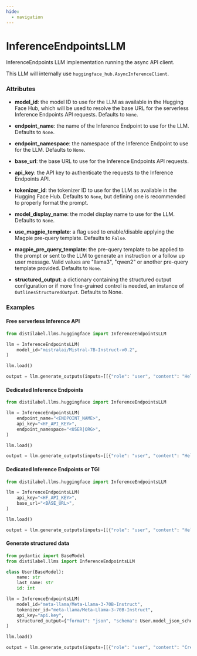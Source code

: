 ```yaml
---
hide:
  - navigation
---
```

# InferenceEndpointsLLM


InferenceEndpoints LLM implementation running the async API client.



This LLM will internally use `huggingface_hub.AsyncInferenceClient`.





### Attributes

- **model_id**: the model ID to use for the LLM as available in the Hugging Face Hub, which  will be used to resolve the base URL for the serverless Inference Endpoints API requests.  Defaults to `None`.

- **endpoint_name**: the name of the Inference Endpoint to use for the LLM. Defaults to `None`.

- **endpoint_namespace**: the namespace of the Inference Endpoint to use for the LLM. Defaults to `None`.

- **base_url**: the base URL to use for the Inference Endpoints API requests.

- **api_key**: the API key to authenticate the requests to the Inference Endpoints API.

- **tokenizer_id**: the tokenizer ID to use for the LLM as available in the Hugging Face Hub.  Defaults to `None`, but defining one is recommended to properly format the prompt.

- **model_display_name**: the model display name to use for the LLM. Defaults to `None`.

- **use_magpie_template**: a flag used to enable/disable applying the Magpie pre-query  template. Defaults to `False`.

- **magpie_pre_query_template**: the pre-query template to be applied to the prompt or  sent to the LLM to generate an instruction or a follow up user message. Valid  values are "llama3", "qwen2" or another pre-query template provided. Defaults  to `None`.

- **structured_output**: a dictionary containing the structured output configuration or  if more fine-grained control is needed, an instance of `OutlinesStructuredOutput`.  Defaults to None.







### Examples


#### Free serverless Inference API
```python
from distilabel.llms.huggingface import InferenceEndpointsLLM

llm = InferenceEndpointsLLM(
    model_id="mistralai/Mistral-7B-Instruct-v0.2",
)

llm.load()

output = llm.generate_outputs(inputs=[[{"role": "user", "content": "Hello world!"}]])
```

#### Dedicated Inference Endpoints
```python
from distilabel.llms.huggingface import InferenceEndpointsLLM

llm = InferenceEndpointsLLM(
    endpoint_name="<ENDPOINT_NAME>",
    api_key="<HF_API_KEY>",
    endpoint_namespace="<USER|ORG>",
)

llm.load()

output = llm.generate_outputs(inputs=[[{"role": "user", "content": "Hello world!"}]])
```

#### Dedicated Inference Endpoints or TGI
```python
from distilabel.llms.huggingface import InferenceEndpointsLLM

llm = InferenceEndpointsLLM(
    api_key="<HF_API_KEY>",
    base_url="<BASE_URL>",
)

llm.load()

output = llm.generate_outputs(inputs=[[{"role": "user", "content": "Hello world!"}]])
```

#### Generate structured data
```python
from pydantic import BaseModel
from distilabel.llms import InferenceEndpointsLLM

class User(BaseModel):
    name: str
    last_name: str
    id: int

llm = InferenceEndpointsLLM(
    model_id="meta-llama/Meta-Llama-3-70B-Instruct",
    tokenizer_id="meta-llama/Meta-Llama-3-70B-Instruct",
    api_key="api.key",
    structured_output={"format": "json", "schema": User.model_json_schema()}
)

llm.load()

output = llm.generate_outputs(inputs=[[{"role": "user", "content": "Create a user profile for the Tour De France"}]])
```




